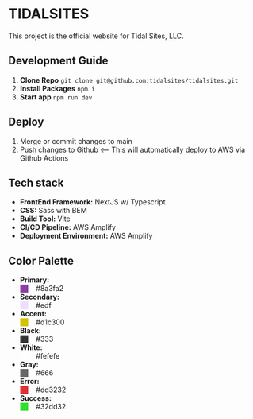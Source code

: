 # TIDALSITES

This project is the official website for Tidal Sites, LLC.

## Development Guide

1. **Clone Repo** `git clone git@github.com:tidalsites/tidalsites.git`
2. **Install Packages** `npm i`
3. **Start app** `npm run dev`

## Deploy

1. Merge or commit changes to main
2. Push changes to Github <-- This will automatically deploy to AWS via Github Actions

## Tech stack

- **FrontEnd Framework:** NextJS w/ Typescript
- **CSS:** Sass with BEM
- **Build Tool:** Vite
- **CI/CD Pipeline:** AWS Amplify
- **Deployment Environment:** AWS Amplify

## Color Palette

- **Primary:** <div style="display: flex; align-items: center; gap: 1rem"><span  style="width: 1rem; height: 1rem; background-color: #8a3fa2"></span><span>#8a3fa2</span></div>
- **Secondary:** <div style="display: flex; align-items: center; gap: 1rem"><span  style="width: 1rem; height: 1rem; background-color: #edf"></span><span>#edf</span></div>
- **Accent:** <div style="display: flex; align-items: center; gap: 1rem"><span  style="width: 1rem; height: 1rem; background-color: #d1c300"></span><span>#d1c300</span></div>
- **Black:** <div style="display: flex; align-items: center; gap: 1rem"><span  style="width: 1rem; height: 1rem; background-color: #333"></span><span>#333</span></div>
- **White:** <div style="display: flex; align-items: center; gap: 1rem"><span  style="width: 1rem; height: 1rem; background-color: #fefefe"></span><span>#fefefe</span></div>
- **Gray:** <div style="display: flex; align-items: center; gap: 1rem"><span  style="width: 1rem; height: 1rem; background-color: #666"></span><span>#666</span></div>
- **Error:** <div style="display: flex; align-items: center; gap: 1rem"><span  style="width: 1rem; height: 1rem; background-color: #dd3232"></span><span>#dd3232</span></div>
- **Success:** <div style="display: flex; align-items: center; gap: 1rem"><span  style="width: 1rem; height: 1rem; background-color: #32dd32"></span><span>#32dd32</span></div>
